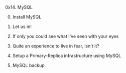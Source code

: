 0x14. MySQL

0. Install MySQL

1. Let us in!

2. If only you could see what I've seen with your eyes

3. Quite an experience to live in fear, isn't it?

4. Setup a Primary-Replica infrastructure using MySQL

5. MySQL backup
